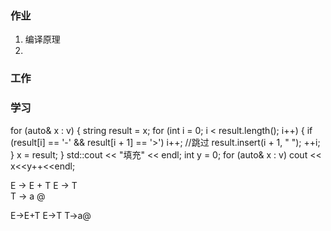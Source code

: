 ### 作业
1. 编译原理
2. 

### 工作


### 学习


for (auto& x : v)
	{
		string result = x;
		for (int i = 0; i < result.length(); i++)
		{
			if (result[i] == '-' && result[i + 1] == '>')
				i++;    //跳过
			result.insert(i + 1, " ");
			++i;
		}
		x = result;
	}
	std::cout << "填充" << endl;
	int y = 0;
for (auto& x : v)
	cout << x<<y++<<endl;

E -> E + T
E -> T   
T -> a  @


E->E+T
E->T
T->a@


